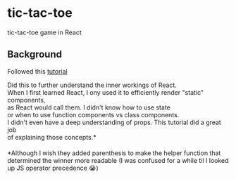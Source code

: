 # tic-tac-toe

tic-tac-toe game in React

## Background

Followed this [tutorial](https://reactjs.org/tutorial/tutorial.html)

Did this to further understand the inner workings of React.<br>
When I first learned React, I ony used it to efficiently render "static" components,<br>
as React would call them. I didn't know how to use state <br>
or when to use function components vs class components.<br> 
I didn't even have a deep understanding of props. This tutorial did a great job<br>
of explaining those concepts.*



####
\*Although I wish they added parenthesis to make the helper function that determined
the winner more readable (I was confused for a while til I looked up JS operator precedence 😭)
